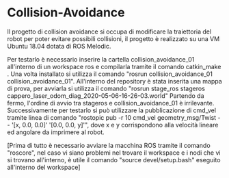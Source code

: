# Collision-Avoidance

Il progetto di collision avoidance si occupa di modificare la traiettoria del robot per poter evitare possibili collisioni, il progetto è realizzato su una VM Ubuntu 18.04 dotata di ROS Melodic.

Per testarlo è necessario inserire la cartella collision_avoidance_01 all'interno di un workspace ros e compilarla tramite il comando catkin_make .
Una volta installato si utilizza il comando "rosrun collision_avoidance_01 collision_avoidance_01".
All'interno del repository è stata inserita una mappa di prova, per avviarla si utilizza il comando "rosrun stage_ros stageros cappero_laser_odom_diag_2020-05-06-16-26-03.world"
Partendo da fermo, l'ordine di avvio tra stageros e collision_avoidance_01 è irrilevante.
Successivamente per testarlo si può utilizzare la pubblicazione di cmd_vel tramite linea di comando "rostopic pub -r 10 cmd_vel geometry_msg/Twist -- '[x, 0.0, 0.0]' '[0.0, 0.0, y]'", dove x e y corrispondono alla velocità lineare ed angolare da imprimere al robot.

[Prima di tutto è necessario avviare la macchina ROS tramite il comando "roscore", nel caso vi siano problemi nel trovare il workspace e i nodi che vi si trovano all'interno, è utile il comando "source devel/setup.bash" eseguito all'interno del workspace]
